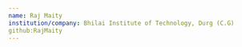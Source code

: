 ```yaml
---
name: Raj Maity
institution/company: Bhilai Institute of Technology, Durg (C.G)
github:RajMaity
---
```

